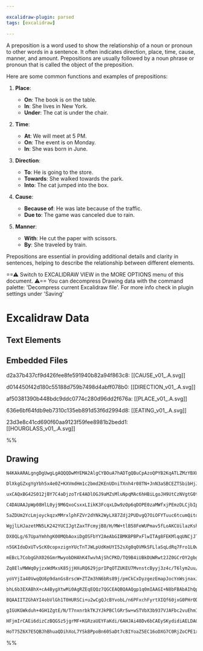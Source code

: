 ```yaml
---

excalidraw-plugin: parsed
tags: [excalidraw]

---
```



A preposition is a word used to show the relationship of a noun or pronoun to other words in a sentence. It often indicates direction, place, time, cause, manner, and amount. Prepositions are usually followed by a noun phrase or pronoun that is called the object of the preposition.

Here are some common functions and examples of prepositions:

1. **Place**:
    
    - **On**: The book is on the table.
    - **In**: She lives in New York.
    - **Under**: The cat is under the chair.
2. **Time**:
    
    - **At**: We will meet at 5 PM.
    - **On**: The event is on Monday.
    - **In**: She was born in June.
3. **Direction**:
    
    - **To**: He is going to the store.
    - **Towards**: She walked towards the park.
    - **Into**: The cat jumped into the box.
4. **Cause**:
    
    - **Because of**: He was late because of the traffic.
    - **Due to**: The game was canceled due to rain.
5. **Manner**:
    
    - **With**: He cut the paper with scissors.
    - **By**: She traveled by train.

Prepositions are essential in providing additional details and clarity in sentences, helping to describe the relationship between different elements.








==⚠  Switch to EXCALIDRAW VIEW in the MORE OPTIONS menu of this document. ⚠== You can decompress Drawing data with the command palette: 'Decompress current Excalidraw file'. For more info check in plugin settings under 'Saving'


# Excalidraw Data

## Text Elements
## Embedded Files
d2a37b437cf9d426fee8fe591940b82a94f863c8: [[CAUSE_v01_.A.svg]]

d014450f42d180c55188d759b7498d4abff078b0: [[DIRECTION_v01_.A.svg]]

af50381390b448bdc9ddc0774c280d96dd2f676a: [[PLACE_v01_.A.svg]]

636e6bf64fdb9eb7310c135eb891d53f6d2994d8: [[EATING_v01_.A.svg]]

23d3e8c41cd690f60aa9123f59fee8981b2bedd1: [[HOURGLASS_v01_.A.svg]]

%%
## Drawing
```compressed-json
N4KAkARALgngDgUwgLgAQQQDwMYEMA2AlgCYBOuA7hADTgQBuCpAzoQPYB2KqATLZMzYBXUtiRoIACyhQ4zZAHoFAc0JRJQgEYA6bGwC2CgF7N6hbEcK4OCtptbErHALRY8RMpWdx8Q1TdIEfARcZgRmBShcZQUebQBGeO0ABho6IIR9BA4oZm4AbXAwUDBSiBJuCABrACUAcQBHeOS6qn4y2ERKwn1opHbITG4AFgBOADZtUeSAVmTh5PGAdlGA

DlXkgGZxgYgYbh5x4e0Z+KXVmdHm1c2bmd2KEnUDniTXnh4r08TN+JnN3aSBCEZTSbibHjJE4bTYrZbjGaXHZFSDWZTBbjJXbMKCkNhVBAAYTY+DYpEquOszDguECOTSpUgmlw2CqyjxQg4xGJpPJEkpHGptOyUAZZQAZoR8PgAMqwDESSQsjSBMUCXH4hAAdSekm48WxGoJcpgCvQgg8aogHNBHHCeTQBpREDYNOwan2juSWOdHK5duYDtQHCE0

uxCAQxBG42S012jBY7C4aDjzoTrE4ADlOGJ9aMZsMluNpqMAc6hHBiLgoJH9UtCzNVgtG0tfrtCMwACIZGtRtDighhXbs4RwACSxCD+QAurtNMIuQBRYJZHJT2fOogcKrcENhzdsVm1/uDhC7SXBCeVHibYibBCrbDDeLYYjF5LimO4XBXG/iy7ihGqxrPEmg8JokbEPEVrMO44ioIUjJgE6SHxCiG6MuUXJYJUABa9AQEUAC+7QlGUFT8gAChwH

C4DAUAAJpWp08HlL0yj9M6QxoCsxxLIikK3FcqxLDw9zOp6qDOPE0zaMWfxjPEmzDLCjbIphjzEM8aBzJsKQqTwwwCXC4yrICwKgqKaDKaMUwqfEPCtjeGyfEsuxomaPqYTieIEjyZIUuQgo0nSopziybJ+tyJIBfyQVCqFVoXrK8qsUq2Aqpx3lGtqur6oavkICaZoQBaFS7DakgBkGKFlK6LIevq3oVQuxDVbuob4OGx6oAijnDPGTAZsmqAOW

5aZDUm2YcLmjoyckqzxMMrxlphFZVr2dYNk2WyLX87Zdj2PUDvgQ7OiOFYTuuc6tcumQitdm6ENuHX7phpJHn2qAnWdmEXggV4SOM2wIOMmifsM4rEJoowIJorbNNgSkzHDwHxMQ/yfsQnyjMMxCrDBcEFCiYDSQMyHoe22HceguFUMRpHOhR6AADIANLMAAEvoABWmAs8x8CsT0fRWjTwzjEk9YLAiRa48Mqx8BJ3DOK8UKzEZ/wzO88SS+JGl5

WgjlLHJazetMN5LK242YUCIJgtZaxTFcmyjB8/H/MW+tlB58FeWUPmav5fLoAKCUilazKshdXLB4FVIhRH55SilpppcqIhZQHOU6lpeqOgVmrFaxZVRi1fhVfa+XOvV7qwE1/uQFF7VoHuXXOmEPWqTM6llOmSb6psjcMJNWY5vB82K7rWze5A63Vj1ZzbbcBaXErmEdt2wSbSep1nudHLjpOBQYWU86csQd2rrkJ+7FuO6t51d+HgSX0/fvf1Sg

DX0QLg/67UpaYmhhgK00MQbAoxiDgOSFbYY2AeAbGIBMKBPBPxFlwITAg8FEKMlqqUNCjJT6QGesQHCEhcJDHPOQLIgNgxPw7lEKAQggwQEQFyZ6ygrTYDxHAV6+AGZFDIsQn+UAACK4xZSdkXJmQWXQJAiw4mLEYyQkiryOLjRW2xFi90gJJZwMx6zaE1sDZSRkljxEWg8Q2qBXYm0hKces6x5Y3B0VICyDsbFjG0DZByoxRKQhAaMdyHB0R+0L

n5GKIdoDxUTvScK0copxzignYUcTnTJWLpUdKmUYI52sXg0qOVMkSFLlaSqLdRq7Fro1L0w9m5V0fm9AOEYvqKwREEiaiZOCD2Hv3MeM0J4SwcmcRYHS1qVgXl9Je/EbitghIZA6W8EA72+qeYch8rq32dOfJcK4HpbPes9B+dCmmQA+q/bg79k6Xh/sQFRIC5jimWlBDY2BEQWNWMQfiox4ZjE+cMXA4NxQwNWJoVI2IiZoBwfg8mBDShEKwqQm

mEBcL7CobgGhX026GmrMwyobDHAhK4TwvhAjShCPKD/TQ9B4iUBkDUWRwt2JZ0GCrOY2gbgLGUvMAxRk+W7D0Qg1RCCzExiWrAgazpNLaRsesbQolTjJFeE2XGbtzL2ysqgMYcR/iW1hFcP4rZgmhMxOEokkT47BVSWFbZEUY7RV5Ja8OaTP7SmKegbJmdcmFVzjKgpgdjSpUqKU8utoGmVJrm6Gpo1mq+lahU7FHcWncDWJLApfSRoKUGl0jg01

Zq8ElvMWWq0yjzxWdMxsK85jjHXuRQ629jprIPqOTZUKEU7MvnstcByyj3z4c/T6lym2uu/pUbGuBYTANhNgcUkDlrjEAg+QClwZILE0IrH8kNVjA2wATCFWDiaoVhZTJm1M8JGCStQ0djT27ZVxSwglHDiWulJaUEigjnQsW6Myq0GaDgxmzcNPNE9DWvHMQYqmSLKi4B4FaTeR0vq4iEB/ciP9VhQB4AANQACqSGwJzJKKd3VSAzqqM1vr84Ru

yoVYjIa40VwqQU6p9danGs8rscW+ZTZm3hN6bRs89j/pmCkCxDyzgezEmapJocYnWsjnaxJFrklWsSlYvOLwoSJBgfmPlq9bjqssuCCxUwdqllxvWCYhxupfWWAY1xF0j6PT+le2hibML1MDP27Zt0u03zbbsMti96wzJlt6faT0Xo3oHRc3ev1s73vxdkQlnDrnXvQAgAs4pIT/gBSJYYEEAUKSeWIGSSxwYxjArgJaoxxSaE0Jgs00LkLHsIbs

bhL6b3EXABhX+cA4BygXtwMi0AgRZEqEQQz7QGCEAQBQAAQgp1q0mIAAGI+N8bFBAbAIhQpjhrPoOUhVlsrcXPEU7p3NvbdILt/bC2ElLaUzJlJqmihbZ2yKPbmQABiRGg0lJJOVV7V2buZEO5qCjBwpvA4+/tsHga07BoB2XIH72ciff0DUYQYbPMFxR9dmHmQADyUaWMxv9m9/HaP9tfc4FAL7GKpSSVqhTkH+gac5BlIQIw8FIRQ9R1AdH2Gs

BQAAIITZGhAYI4obVlGh1T0HURSCi+u2wCgQJcBYvobL/n6PFxchFyrtXIQf60jxG0PHrODdm+w0LSoUVNuwTxNKAAGtwc4fFgbA2Wo5GSU3HcknwExHSfjvFLBBSo0s4qptGDYAYIbaYCDIcxEY0ssxNhksgHLgX+3McXwqdaVqm32QkE59zg45Pi/EDlAgXhOkpuV4ALJsFIXrwFwQ37DsgJX6TFK5skh/qQZQzIAAU+nZXUHH6gKEMwACUVoa

gIGUKGWkduh+4GH1ZgtE/N/T7nxnrbkTKJYJkPBClGRr5w+wSTVbX3b937VJAFbc2vuEhmISObD/Vsi9WCLr7c3xif4radiezbCAGnaXDrCAFzb/6bCdjQTkyrYzCdibBzaEiwYIErYrzxCEijCAEFgi7JCLhLCAFLAi6nZfbDCAEbBfZLDIEkFIEKx7rX5P6/6HAf4YG37TAySAFfazBfaHCEStbOjn4ih3aRSF5QrX5hyxIy6YQrZiQ8Bza/CA

HFjmIrCAEi6dizCzBQGSz5jgrMF+KGRzaUEYFaKdi/6AHJAi48Dv6bCAEySKydidiAELDAGLgi6uFLCLidjQGAGbB/5fY9yAGjBkFKQAEcEi5zbegzBgH/6EhKqCHwptbWD0ChBiH2qHpyHrbehWHVowJWEEEJGLiFHrZWG8HegRHMHJDRFDxfZWFDzej1EYF8anDoHVHeinZMFISrZbDxAi7YENEyQORWHPgLDEEYFLTYFbCAGGRna5GTHTCLi5

HoT75Z6X7E5QBJhBhuaQDihXoL7YSkBPpoBn60SaDt7cBIYoaZ5EC16oDXG7C0RjZoCPE1xCBQBbjwTXH752A8wIDYC5Ayi0RwBN4t7nGXGxYoa/yAmECMDYax74Dx6YRfolIZCwndJtbMJQAGA25yInK3q9ovyNp7xUIGAyjolbHdJQl3yhCi6wnwmImvpgBETgDvp7FfxBjACslERAA===
```
%%